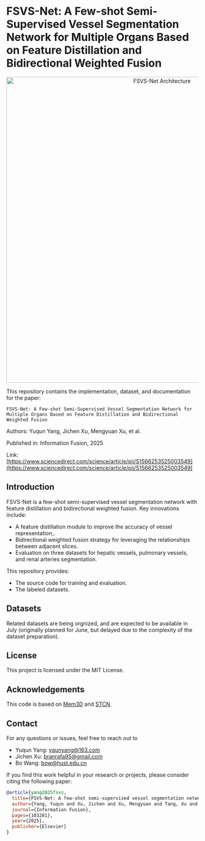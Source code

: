 # FSVS-Net: A Few-shot Semi-Supervised Vessel Segmentation Network for Multiple Organs Based on Feature Distillation and Bidirectional Weighted Fusion
<div align="center">
  <img src="https://github.com/user-attachments/assets/d7280999-0752-42e1-b914-493098219fad" alt="FSVS-Net Architecture" width="800"/>
</div>

This repository contains the implementation, dataset, and documentation for the paper:
```paper
FSVS-Net: A Few-shot Semi-Supervised Vessel Segmentation Network for Multiple Organs Based on Feature Distillation and Bidirectional Weighted Fusion
```

Authors: Yuqun Yang, Jichen Xu, Mengyuan Xu, et al.

Published in: Information Fusion, 2025

Link:
[https://www.sciencedirect.com/science/article/pii/S1566253525003549](https://www.sciencedirect.com/science/article/pii/S1566253525003549)

## Introduction

FSVS-Net is a few-shot semi-supervised vessel segmentation network with feature distillation and bidirectional weighted fusion. Key innovations include: 

- A feature distillation module to improve the accuracy of vessel representation,.
- Bidirectional weighted fusion strategy for leveraging the relationships between adjacent slices.
- Evaluation on three datasets for hepatic vessels, pulmonary vessels, and renal arteries segmentation.


This repository provides:
- The source code for training and evaluation.
- The labeled datasets.

## Datasets

Related datasets are being orgnized, and are expected to be available in July (originally planned for June, but delayed due to the complexity of the dataset preparation).

## License

This project is licensed under the MIT License.

## Acknowledgements

This code is based on [Mem3D](https://github.com/lingorX/Mem3D) and [STCN](https://github.com/hkchengrex/STCN).

## Contact

For any questions or issues, feel free to reach out to
- Yuqun Yang: yqunyang@163.com
- Jichen Xu: branrafa95@gmail.com
- Bo Wang: bow@hust.edu.cn

If you find this work helpful in your research or projects, please consider citing the following paper:
```bibtex
@article{yang2025fsvs,
  title={FSVS-Net: A few-shot semi-supervised vessel segmentation network for multiple organs based on feature distillation and bidirectional weighted fusion},
  author={Yang, Yuqun and Xu, Jichen and Xu, Mengyuan and Tang, Xu and Wang, Bo and Shu, Kechen and You, Zheng},
  journal={Information Fusion},
  pages={103281},
  year={2025},
  publisher={Elsevier}
}
